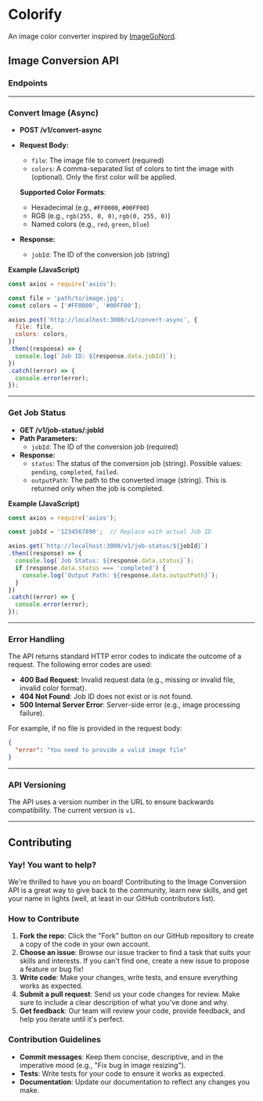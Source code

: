 # Colorify

An image color converter inspired by [ImageGoNord](https://github.com/Schroedinger-Hat/ImageGoNord-Web/tree/main).

## Image Conversion API

### **Endpoints**

---

### Convert Image (Async)

* **POST /v1/convert-async**
* **Request Body:**
    - `file`: The image file to convert (required)
    - `colors`: A comma-separated list of colors to tint the image with (optional). Only the first color will be applied.
    
    **Supported Color Formats**:
    - Hexadecimal (e.g., `#FF0000`, `#00FF00`)
    - RGB (e.g., `rgb(255, 0, 0)`, `rgb(0, 255, 0)`)
    - Named colors (e.g., `red`, `green`, `blue`)

* **Response:**
    - `jobId`: The ID of the conversion job (string)

**Example (JavaScript)**

```javascript
const axios = require('axios');

const file = 'path/to/image.jpg';
const colors = ['#FF0000', '#00FF00'];

axios.post('http://localhost:3000/v1/convert-async', {
  file: file,
  colors: colors,
})
.then((response) => {
  console.log(`Job ID: ${response.data.jobId}`);
})
.catch((error) => {
  console.error(error);
});
```

---

### Get Job Status

* **GET /v1/job-status/:jobId**
* **Path Parameters:**
    - `jobId`: The ID of the conversion job (required)
* **Response:**
    - `status`: The status of the conversion job (string). Possible values: `pending`, `completed`, `failed`.
    - `outputPath`: The path to the converted image (string). This is returned only when the job is completed.

**Example (JavaScript)**

```javascript
const axios = require('axios');

const jobId = '1234567890';  // Replace with actual Job ID

axios.get(`http://localhost:3000/v1/job-status/${jobId}`)
.then((response) => {
  console.log(`Job Status: ${response.data.status}`);
  if (response.data.status === 'completed') {
    console.log(`Output Path: ${response.data.outputPath}`);
  }
})
.catch((error) => {
  console.error(error);
});
```

---

### Error Handling

The API returns standard HTTP error codes to indicate the outcome of a request. The following error codes are used:

- **400 Bad Request**: Invalid request data (e.g., missing or invalid file, invalid color format).
- **404 Not Found**: Job ID does not exist or is not found.
- **500 Internal Server Error**: Server-side error (e.g., image processing failure).

For example, if no file is provided in the request body:

```json
{
  "error": "You need to provide a valid image file"
}
```

---

### API Versioning

The API uses a version number in the URL to ensure backwards compatibility. The current version is `v1`.

---

## Contributing

### Yay! You want to help?

We're thrilled to have you on board! Contributing to the Image Conversion API is a great way to give back to the community, learn new skills, and get your name in lights (well, at least in our GitHub contributors list).

### How to Contribute

1. **Fork the repo**: Click the "Fork" button on our GitHub repository to create a copy of the code in your own account.
2. **Choose an issue**: Browse our issue tracker to find a task that suits your skills and interests. If you can't find one, create a new issue to propose a feature or bug fix!
3. **Write code**: Make your changes, write tests, and ensure everything works as expected.
4. **Submit a pull request**: Send us your code changes for review. Make sure to include a clear description of what you've done and why.
5. **Get feedback**: Our team will review your code, provide feedback, and help you iterate until it's perfect.

### Contribution Guidelines

- **Commit messages**: Keep them concise, descriptive, and in the imperative mood (e.g., "Fix bug in image resizing").
- **Tests**: Write tests for your code to ensure it works as expected.
- **Documentation**: Update our documentation to reflect any changes you make.
